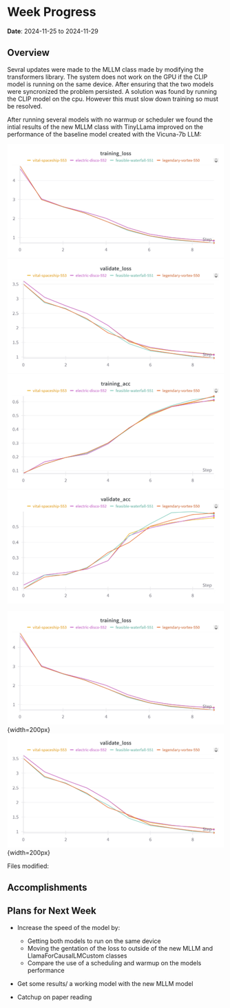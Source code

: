 # Week Progress

**Date**: 2024-11-25 to 2024-11-29

## Overview
Sevral updates were made to the MLLM class made by modifying the transformers library. The system does not work on the GPU if the CLIP model is running on the same device. After ensuring that the two models were syncronized the problem persisted. A solution was found by running the CLIP model on the cpu. However this must slow down training so must be resolved.

After running several models with no warmup or scheduler we found the intial results of the new MLLM class with TinyLLama improved on the performance of the baseline model created with the Vicuna-7b LLM:

![Alt text](Images/W&B%20Chart%2029_11_2024,%2011_41_44.png)
![Alt text](Images/W&B%20Chart%2029_11_2024,%2011_41_58.png)
![Alt text](Images/W&B%20Chart%2029_11_2024,%2011_42_03.png)
![Alt text](Images/W&B%20Chart%2029_11_2024,%2011_42_08.png)

![Alt 1](Images/W&B%20Chart%2029_11_2024,%2011_41_44.png){width=200px} ![Alt 2](Images/W&B%20Chart%2029_11_2024,%2011_41_58.png){width=200px}



Files modified:


## Accomplishments

## Plans for Next Week

- Increase the speed of the model by:
    - Getting both models to run on the same device
    - Moving the gentation of the loss to outside of the new MLLM and LlamaForCausalLMCustom classes
    - Compare the use of a scheduling and warmup on the models performance 

- Get some results/ a working model with the new MLLM model

- Catchup on paper reading